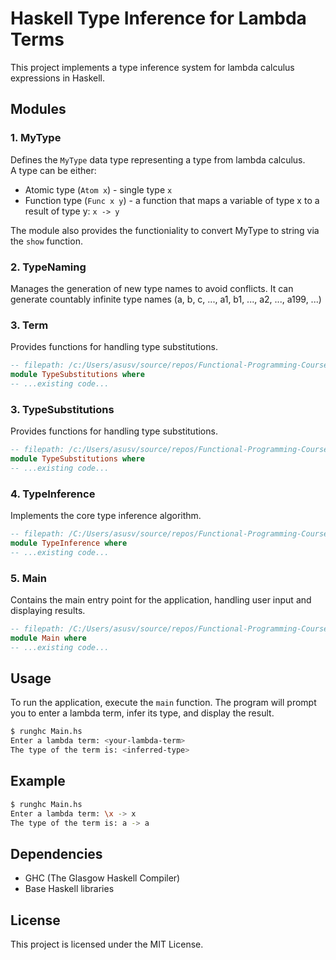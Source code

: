 # Haskell Type Inference for Lambda Terms

This project implements a type inference system for lambda calculus expressions in Haskell.

## Modules

### 1. MyType

Defines the `MyType` data type representing a type from lambda calculus. \
A type can be either:
- Atomic type (`Atom x`) - single type `x`
- Function type (`Func x y`) - a function that maps a variable of type x to a result of type y: `x -> y`

The module also provides the functioniality to convert MyType to string via the `show` function.

### 2. TypeNaming

Manages the generation of new type names to avoid conflicts. It can generate countably infinite type names (a, b, c, ..., a1, b1, ..., a2, ..., a199, ...)

### 3. Term

Provides functions for handling type substitutions.

```haskell
-- filepath: /c:/Users/asusv/source/repos/Functional-Programming-Course/Project/TypeSubstitutions.hs
module TypeSubstitutions where
-- ...existing code...
```

### 3. TypeSubstitutions

Provides functions for handling type substitutions.

```haskell
-- filepath: /c:/Users/asusv/source/repos/Functional-Programming-Course/Project/TypeSubstitutions.hs
module TypeSubstitutions where
-- ...existing code...
```

### 4. TypeInference

Implements the core type inference algorithm.

```haskell
-- filepath: /C:/Users/asusv/source/repos/Functional-Programming-Course/Project/TypeInference.hs
module TypeInference where
-- ...existing code...
```

### 5. Main

Contains the main entry point for the application, handling user input and displaying results.

```haskell
-- filepath: /C:/Users/asusv/source/repos/Functional-Programming-Course/Project/Main.hs
module Main where
-- ...existing code...
```

## Usage

To run the application, execute the `main` function. The program will prompt you to enter a lambda term, infer its type, and display the result.

```sh
$ runghc Main.hs
Enter a lambda term: <your-lambda-term>
The type of the term is: <inferred-type>
```

## Example

```sh
$ runghc Main.hs
Enter a lambda term: \x -> x
The type of the term is: a -> a
```

## Dependencies

- GHC (The Glasgow Haskell Compiler)
- Base Haskell libraries

## License

This project is licensed under the MIT License.
